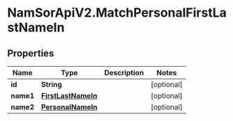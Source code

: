# NamSorApiV2.MatchPersonalFirstLastNameIn

## Properties
Name | Type | Description | Notes
------------ | ------------- | ------------- | -------------
**id** | **String** |  | [optional] 
**name1** | [**FirstLastNameIn**](FirstLastNameIn.md) |  | [optional] 
**name2** | [**PersonalNameIn**](PersonalNameIn.md) |  | [optional] 


